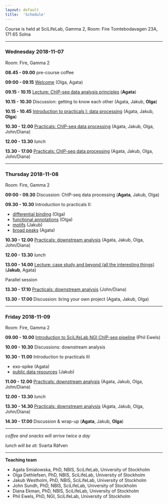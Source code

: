 ```yaml
---
layout: default
title:  'Schedule'
---
```


Course is held at SciLifeLab, Gamma 2, Room: Fire
Tomtebodavagen 23A, 171 65 Solna

----

### Wednesday 2018-11-07

Room: Fire, Gamma 2

**08.45 - 09.00** pre-course coffee

**09:00 - 09.15** [Welcome](lectures/slides-welcome.pdf) (Olga, Agata)

**09.15 - 10.15** [Lecture: ChIP-seq data analysis principles](lectures/slides-main_as-2018.pdf) (**Agata**)

**10.15 - 10.30** Discussion: getting to know each other (Agata, Jakub, **Olga**)

**10.15 - 10.45** [Introduction to practicals I: data processing](lectures/slides-data-processing.pdf) (Agata, Jakub, **Olga**)

**10.30 - 12.00** [Practicals: ChIP-seq data processing](index) (Agata, Jakub, Olga, John/Diana)

**12.00 - 13.30** _lunch_

**13.30 - 17.00** [Practicals: ChIP-seq data processing](index) (Agata, Jakub, Olga, John/Diana)

----

### Thursday 2018-11-08
Room: Fire, Gamma 2

**09:00 - 09.30** Discussion: ChIP-seq data processing (**Agata**, Jakub, Olga)

**09.30 - 10.30** Introduction to practicals II:  
- [differential binding](lectures/slides-db-func.pdf) (Olga)
- [functional annotations](lectures/slides-db-func.pdf) (Olga)
- [motifs](lectures/slides-motif-finding.pdf) (Jakub)
- [broad peaks](lectures/slides-broadpeaks.pdf) (Agata)

**10.30 - 12.00** [Practicals: downstream analysis](index) (Agata, Jakub, Olga, John/Diana)

**12.00 - 13.30** _lunch_

**13.00 - 14.00** [Lecture: case study and beyond (all the interesting things)](lectures/slides-case-study.pdf) (**Jakub**, Agata)


Parallel session

**13.30 - 17.10** [Practicals: downstream analysis](index) (John/Diana)

**13.30 - 17.00** Discussion: bring your own project (Agata, Jakub, Olga)

----

### Friday 2018-11-09
Room: Fire, Gamma 2

**09.00 - 10.00** [Introduction to SciLifeLab NGI ChIP-seq pipeline](lectures/slides-NGI-2017) (Phil Ewels)

**10.00 - 10.30** Discussions: downstream analysis

**10.30 - 11.00** Introduction to practicals III
- exo-spike (Agata)
- [public data resources](lectures/slides-public-resources.pdf) (Jakub)

**11.00 - 12.00** [Practicals: downstream analysis](index) (Agata, Jakub, Olga, John/Diana)

**12.00 - 13.30** _lunch_

**13.30 - 14.30** [Practicals: downstream analysis](index) (Agata, Jakub, Olga, John/Diana)

**14.30 - 17.00** Discussion & wrap-up (**Agata**, Jakub, **Olga**)

----

_coffee and snacks will arrive twice a day_

_lunch will be at:_ Svarta Räfven

____
**Teaching team**
- Agata Smialowska, PhD, NBIS, SciLifeLab, University of Stockholm
- Olga Dethlefsen, PhD, NBIS, SciLifeLab, University of Stockholm
- Jakub Westholm, PhD, NBIS, SciLifeLab, University of Stockholm
- John Sundh, PhD, NBIS, SciLifeLab, University of Stockholm
- Diana Ekman, PhD, NBIS, SciLifeLab, University of Stockholm
- Phil Ewels, PhD, NGI, SciLifeLab, University of Stockholm
